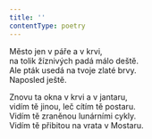 ```yaml
---
title: ''
contentType: poetry
---
```


Město jen v páře a v krvi,  
na tolik žíznivých padá málo deště.  
Ale pták usedá na tvoje zlaté brvy.  
Naposled ještě.

Znovu ta okna v krvi a v jantaru,  
vidím tě jinou, leč cítím tě postaru.  
Vidím tě zraněnou lunárními cykly.  
Vidím tě přibitou na vrata v Mostaru.
